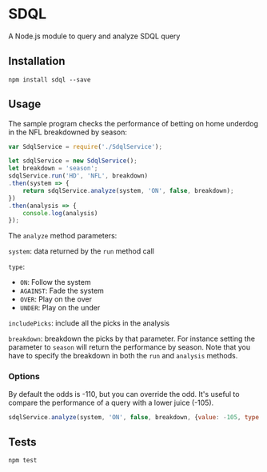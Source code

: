 # SDQL

A Node.js module to query and analyze SDQL query

## Installation

```
npm install sdql --save
```

## Usage

The sample program checks the performance of betting on home underdog in the NFL breakdowned by season:

```javascript
var SdqlService = require('./SdqlService');

let sdqlService = new SdqlService();
let breakdown = 'season';
sdqlService.run('HD', 'NFL', breakdown)
.then(system => {
	return sdqlService.analyze(system, 'ON', false, breakdown);
})
.then(analysis => {
	console.log(analysis)
});
```

The `analyze` method parameters:

`system`: data returned by the `run` method call

`type`:
 - `ON`: Follow the system
 - `AGAINST`: Fade the system
 - `OVER`: Play on the over
 - `UNDER`: Play on the under

`includePicks`: include all the picks in the analysis

`breakdown`: breakdown the picks by that parameter. For instance setting the parameter to `season` will return the performance by season.
Note that you have to specify the breakdown in both the `run` and `analysis`
 methods.
 
### Options

By default the odds is -110, but you can override the odd. It's useful to compare the performance of a query with a lower juice (-105).

```javascript
sdqlService.analyze(system, 'ON', false, breakdown, {value: -105, type: 'US'});
```

## Tests

```
npm test
```


